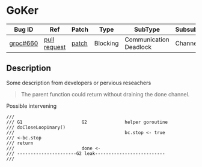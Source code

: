 
# GoKer

| Bug ID|  Ref | Patch | Type | SubType | SubsubType |
| ----  | ---- | ----  | ---- | ---- | ---- |
|[grpc#660]|[pull request]|[patch]| Blocking | Communication Deadlock | Channel |

[grpc#660]:(grpc660_test.go)
[patch]:https://github.com/grpc/grpc-go/pull/660/files
[pull request]:https://github.com/grpc/grpc-go/pull/660
 
## Description

Some description from developers or pervious reseachers

> The parent function could return without draining the done channel.

Possible intervening

```
///
/// G1 						G2 				helper goroutine
/// doCloseLoopUnary()
///											bc.stop <- true
/// <-bc.stop
/// return
/// 						done <-
/// ----------------------G2 leak--------------------------
///
```

